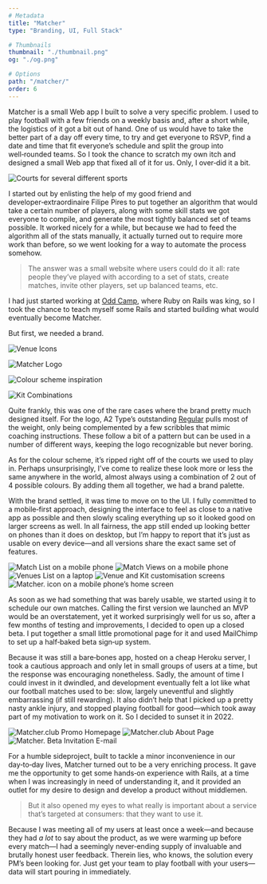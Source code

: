 ```yaml
---
# Metadata
title: "Matcher"
type: "Branding, UI, Full Stack"

# Thumbnails
thumbnail: "./thumbnail.png"
og: "./og.png"

# Options
path: "/matcher/"
order: 6
---
```


<article role="article">

Matcher is a small Web app I built to solve a very specific problem. I used to play football with a few friends on a weekly basis and, after a short while, the logistics of it got a bit out of hand. One of us would have to take the better part of a day off every time, to try and get everyone to RSVP, find a date and time that fit everyone’s schedule and split the group into well‑rounded teams. So I took the chance to scratch my own itch and designed a small Web app that fixed all of it for us. Only, I over‑did it a bit.

</article>

![Courts for several different sports](images/courts.jpg)

<article role="article">

I started out by enlisting the help of my good friend and developer‑extraordinaire Filipe Pires to put together an algorithm that would take a certain number of players, along with some skill stats we got everyone to compile, and generate the most tightly balanced set of teams possible. It worked nicely for a while, but because we had to feed the algorithm all of the stats manually, it actually turned out to require more work than before, so we went looking for a way to automate the process somehow.

> The answer was a small website where users could do it all: rate people they’ve played with according to a set of stats, create matches, invite other players, set up balanced teams, etc.

I had just started working at [Odd Camp](https://www.odd.camp/), where Ruby on Rails was king, so I took the chance to teach myself some Rails and started building what would eventually become Matcher.

But first, we needed a brand.

</article>

![Venue Icons](images/venues@2x.png)

![Matcher Logo](images/logos@2x.png)

![Colour scheme inspiration](images/colours@2x.png)

![Kit Combinations](images/kits@2x.png)

<article role="article">

Quite frankly, this was one of the rare cases where the brand pretty much designed itself. For the logo, A2 Type’s outstanding [Regular](https://www.a2-type.co.uk/regular) pulls most of the weight, only being complemented by a few scribbles that mimic coaching instructions. These follow a bit of a pattern but can be used in a number of different ways, keeping the logo recognizable but never boring.

As for the colour scheme, it’s ripped right off of the courts we used to play in. Perhaps unsurprisingly, I’ve come to realize these look more or less the same anywhere in the world, almost always using a combination of 2 out of 4 possible colours. By adding them all together, we had a brand palette.

With the brand settled, it was time to move on to the UI. I fully committed to a mobile‑first approach, designing the interface to feel as close to a native app as possible and then slowly scaling everything up so it looked good on larger screens as well. In all fairness, the app still ended up looking better on phones than it does on desktop, but I’m happy to report that it’s just as usable on every device—and all versions share the exact same set of features.

</article>

![Match List on a mobile phone](images/phone_matches@2x.png)
![Match Views on a mobile phone](images/phone_misc@2x.png)
![Venues List on a laptop](images/macbook@2x.png)
![Venue and Kit customisation screens](images/customisation@2x.png)
![Matcher. icon on a mobile phone’s home screen](images/phone_icon@2x.png)

<article role="article">

As soon as we had something that was barely usable, we started using it to schedule our own matches. Calling the first version we launched an MVP would be an overstatement, yet it worked surprisingly well for us so, after a few months of testing and improvements, I decided to open up a closed beta. I put together a small little promotional page for it and used MailChimp to set up a half‑baked beta sign‑up system.

Because it was still a bare‑bones app, hosted on a cheap Heroku server, I took a cautious approach and only let in small groups of users at a time, but the response was encouraging nonetheless. Sadly, the amount of time I could invest in it dwindled, and development eventually felt a lot like what our football matches used to be: slow, largely uneventful and slightly embarrassing (if still rewarding). It also didn’t help that I picked up a pretty nasty ankle injury, and stopped playing football for good—which took away part of my motivation to work on it. So I decided to sunset it in 2022.

</article>

![Matcher.club Promo Homepage](images/promo-page1@2x.png)
![Matcher.club About Page](images/promo-page2@2x.png)
![Matcher. Beta Invitation E-mail](images/invite@2x.png)

<article role="article">

For a humble sideproject, built to tackle a minor inconvenience in our day‑to‑day lives, Matcher turned out to be a very enriching process. It gave me the opportunity to get some hands‑on experience with Rails, at a time when I was increasingly in need of understanding it, and it provided an outlet for my desire to design and develop a product without middlemen.

> But it also opened my eyes to what really is important about a service that’s targeted at consumers: that they want to use it.

Because I was meeting all of my users at least once a week—and because they had *a lot* to say about the product, as we were warming up before every match—I had a seemingly never‑ending supply of invaluable and brutally honest user feedback. Therein lies, who knows, the solution every PM’s been looking for. Just get your team to play football with your users—data will start pouring in immediately.

</article>